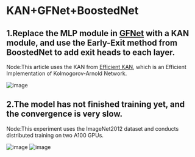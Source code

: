 # KAN+GFNet+BoostedNet
## 1.Replace the MLP module in [GFNet](https://github.com/raoyongming/GFNet) with a KAN module, and use the Early-Exit method from BoostedNet to add exit heads to each layer.
Node:This article uses the KAN from [Efficient KAN](https://github.com/Blealtan/efficient-kan), which is an Efficient Implementation of Kolmogorov-Arnold Network.

![image](https://github.com/zhaoweizhao/EdgeComputing/assets/151530559/902abf2e-e2b6-45c4-bcd5-d087d6b5712e)

## 2.The model has not finished training yet, and the convergence is very slow.
Node:This experiment uses the ImageNet2012 dataset and conducts distributed training on two A100 GPUs.

![image](https://github.com/zhaoweizhao/EdgeComputing/assets/151530559/e1d50e6f-f827-4276-b6bd-3390ac61d426)
![image](https://github.com/zhaoweizhao/EdgeComputing/assets/151530559/190786a3-09e9-449d-b8ca-551e4d074f89)
